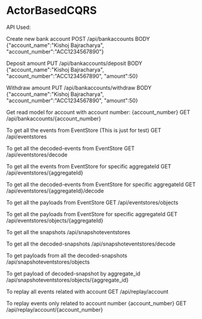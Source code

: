 # ActorBasedCQRS

API Used:

Create new bank account
POST /api/bankaccounts
BODY {"account_name":"Kishoj Bajracharya", "account_number":"ACC1234567890"}

Deposit amount
PUT /api/bankaccounts/deposit
BODY {"account_name":"Kishoj Bajracharya", "account_number":"ACC1234567890", "amount":50}

Withdraw amount
PUT /api/bankaccounts/withdraw
BODY {"account_name":"Kishoj Bajracharya", "account_number":"ACC1234567890", "amount":50}

Get read model for account with account number: {account_number}
GET /api/bankaccounts/{account_number}

To get all the events from EventStore (This is just for test)
GET /api/eventstores

To get all the decoded-events from EventStore
GET /api/eventstores/decode

To get all the events from EventStore for specific aggregateId
GET /api/eventstores/{aggregateId}

To get all the decoded-events from EventStore for specific aggregateId
GET /api/eventstores/{aggregateId}/decode

To get all the payloads from EventStore
GET /api/eventstores/objects

To get all the payloads from EventStore for specific aggregateId
GET /api/eventstores/objects/{aggregateId}

To get all the snapshots
/api/snapshoteventstores

To get all the decoded-snapshots
/api/snapshoteventstores/decode

To get payloads from all the decoded-snapshots
/api/snapshoteventstores/objects

To get payload of decoded-snapshot by aggregate_id
/api/snapshoteventstores/objects/{aggregate_id}

To replay all events related with account
GET /api/replay/account

To replay events only related to account number {account_number}
GET /api/replay/account/{account_number}
